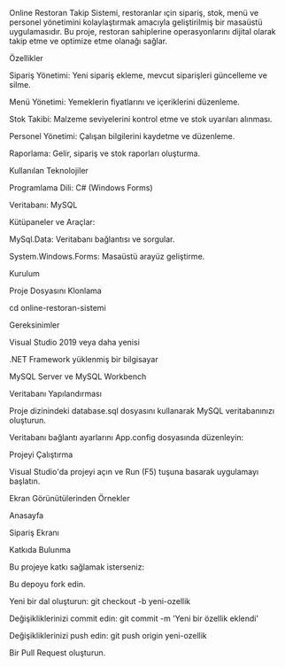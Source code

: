 Online Restoran Takip Sistemi, restoranlar ıçin sipariş, stok, menü ve personel yönetimini kolaylaştırmak amacıyla geliştirilmiş bir masaüstü uygulamasıdır. Bu proje, restoran sahiplerine operasyonlarını dijital olarak takip etme ve optimize etme olanağı sağlar.

Özellikler

Sipariş Yönetimi: Yeni sipariş ekleme, mevcut siparişleri güncelleme ve silme.

Menü Yönetimi: Yemeklerin fiyatlarını ve içeriklerini düzenleme.

Stok Takibi: Malzeme seviyelerini kontrol etme ve stok uyarıları alınması.

Personel Yönetimi: Çalışan bilgilerini kaydetme ve düzenleme.

Raporlama: Gelir, sipariş ve stok raporları oluşturma.

Kullanılan Teknolojiler

Programlama Dili: C# (Windows Forms)

Veritabanı: MySQL

Kütüpaneler ve Araçlar:

MySql.Data: Veritabanı bağlantısı ve sorgular.

System.Windows.Forms: Masaüstü arayüz geliştirme.

Kurulum

Proje Dosyasını Klonlama


cd online-restoran-sistemi

Gereksinimler

Visual Studio 2019 veya daha yenisi

.NET Framework yüklenmiş bir bilgisayar

MySQL Server ve MySQL Workbench

Veritabanı Yapılandırması

Proje dizinindeki database.sql dosyasını kullanarak MySQL veritabanınızı oluşturun.

Veritabanı bağlantı ayarlarını App.config dosyasında düzenleyin:

<connectionStrings>
  <add name="MySqlConnection" connectionString="Server=localhost;Database=restoran_db;Uid=root;Pwd=password;" providerName="MySql.Data.MySqlClient" />
</connectionStrings>

Projeyi Çalıştırma

Visual Studio'da projeyi açın ve Run (F5) tuşuna basarak uygulamayı başlatın.

Ekran Görünütülerinden Örnekler

Anasayfa



Sipariş Ekranı



Katkıda Bulunma

Bu projeye katkı sağlamak isterseniz:

Bu depoyu fork edin.

Yeni bir dal oluşturun: git checkout -b yeni-ozellik

Değişikliklerinizi commit edin: git commit -m 'Yeni bir özellik eklendi'

Değişikliklerinizi push edin: git push origin yeni-ozellik

Bir Pull Request oluşturun.

